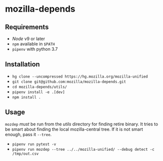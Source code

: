 # mozilla-depends

## Requirements
* _Node_ v9 or later
* `npm` available in `$PATH`
* `pipenv` with python 3.7

## Installation


* ```hg clone --uncompressed https://hg.mozilla.org/mozilla-unified```
* ```git clone git@github.com:mozilla/mozilla-depends.git```
* ```cd mozilla-depends/utils/```
* ```pipenv install -e .[dev]```
* ```npm install .```

## Usage

```mozdep``` *must* be run from the _utils_ directory for finding retire binary.
It tries to be smart about finding the local mozilla-central tree.
If it is not smart enough, pass it ```--tree```.

* ```pipenv run pytest -v```
* ```pipenv run mozdep --tree ../../mozilla-unified/ --debug detect -c /tmp/out.csv```

